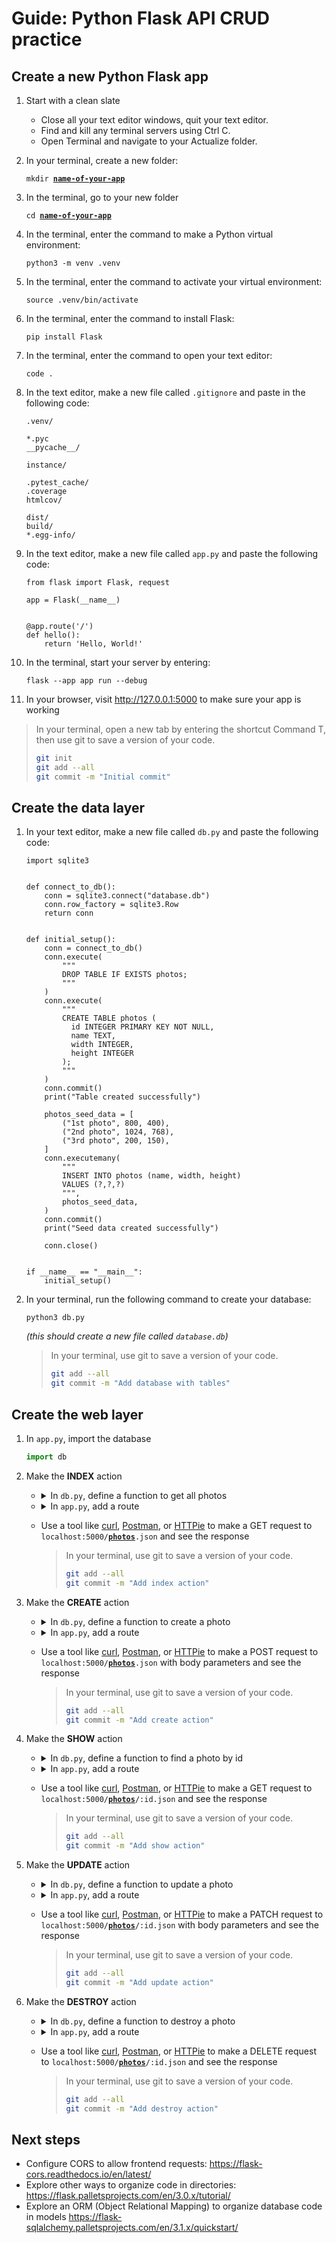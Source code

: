 # Guide: Python Flask API CRUD practice

## Create a new Python Flask app

1.  Start with a clean slate

    - Close all your text editor windows, quit your text editor.
    - Find and kill any terminal servers using Ctrl C.
    - Open Terminal and navigate to your Actualize folder.

2.  In your terminal, create a new folder:

    <pre><code>mkdir <ins><strong>name-of-your-app</strong></ins></code></pre>

3.  In the terminal, go to your new folder

    <pre><code>cd <ins><strong>name-of-your-app</strong></ins></code></pre>

4.  In the terminal, enter the command to make a Python virtual environment:

    ```
    python3 -m venv .venv
    ```

5.  In the terminal, enter the command to activate your virtual environment:

    ```
    source .venv/bin/activate
    ```

6.  In the terminal, enter the command to install Flask:

    ```
    pip install Flask
    ```

7.  In the terminal, enter the command to open your text editor:

    ```
    code .
    ```

8.  In the text editor, make a new file called `.gitignore` and paste in the following code:

    ```
    .venv/

    *.pyc
    __pycache__/

    instance/

    .pytest_cache/
    .coverage
    htmlcov/

    dist/
    build/
    *.egg-info/
    ```

9.  In the text editor, make a new file called `app.py` and paste the following code:

    ```
    from flask import Flask, request

    app = Flask(__name__)


    @app.route('/')
    def hello():
        return 'Hello, World!'
    ```

10. In the terminal, start your server by entering:

    ```
    flask --app app run --debug
    ```

11. In your browser, visit http://127.0.0.1:5000 to make sure your app is working

> In your terminal, open a new tab by entering the shortcut Command T, then use git to save a version of your code.
>
> ```bash
> git init
> git add --all
> git commit -m "Initial commit"
> ```

## Create the data layer

1.  In your text editor, make a new file called `db.py` and paste the following code:

    ```
    import sqlite3


    def connect_to_db():
        conn = sqlite3.connect("database.db")
        conn.row_factory = sqlite3.Row
        return conn


    def initial_setup():
        conn = connect_to_db()
        conn.execute(
            """
            DROP TABLE IF EXISTS photos;
            """
        )
        conn.execute(
            """
            CREATE TABLE photos (
              id INTEGER PRIMARY KEY NOT NULL,
              name TEXT,
              width INTEGER,
              height INTEGER
            );
            """
        )
        conn.commit()
        print("Table created successfully")

        photos_seed_data = [
            ("1st photo", 800, 400),
            ("2nd photo", 1024, 768),
            ("3rd photo", 200, 150),
        ]
        conn.executemany(
            """
            INSERT INTO photos (name, width, height)
            VALUES (?,?,?)
            """,
            photos_seed_data,
        )
        conn.commit()
        print("Seed data created successfully")

        conn.close()


    if __name__ == "__main__":
        initial_setup()
    ```

2.  In your terminal, run the following command to create your database:

    ```
    python3 db.py
    ```

    _(this should create a new file called `database.db`)_

    > In your terminal, use git to save a version of your code.
    >
    > ```bash
    > git add --all
    > git commit -m "Add database with tables"
    > ```

## Create the web layer

1. In `app.py`, import the database

   ```python
   import db
   ```

2. Make the **INDEX** action

   - <details><summary>In <code>db.py</code>, define a function to get all photos</summary>

     ```python
     def photos_all():
         conn = connect_to_db()
         rows = conn.execute(
             """
             SELECT * FROM photos
             """
         ).fetchall()
         return [dict(row) for row in rows]
     ```

     </details>

   - <details><summary>In <code>app.py</code>, add a route</summary>

     ```python
     @app.route("/photos.json")
     def index():
         return db.photos_all()
     ```

     </details>

   - Use a tool like [curl](https://curl.se/docs/manpage.html), [Postman](https://www.postman.com/), or [HTTPie](https://httpie.io/product/) to make a GET request to <code>localhost:5000/<ins><strong>photos</strong></ins>.json</code> and see the response

     > In your terminal, use git to save a version of your code.
     >
     > ```bash
     > git add --all
     > git commit -m "Add index action"
     > ```

3. Make the **CREATE** action

   - <details><summary>In <code>db.py</code>, define a function to create a photo</summary>

     ```python
     def photos_create(name, width, height):
         conn = connect_to_db()
         row = conn.execute(
             """
             INSERT INTO photos (name, width, height)
             VALUES (?, ?, ?)
             RETURNING *
             """,
             (name, width, height),
         ).fetchone()
         conn.commit()
         return dict(row)
     ```

     </details>

   - <details><summary>In <code>app.py</code>, add a route</summary>

     ```python
     @app.route("/photos.json", methods=["POST"])
     def create():
         name = request.form.get("name")
         width = request.form.get("width")
         height = request.form.get("height")
         return db.photos_create(name, width, height)
     ```

     </details>

   - Use a tool like [curl](https://curl.se/docs/manpage.html), [Postman](https://www.postman.com/), or [HTTPie](https://httpie.io/product/) to make a POST request to <code>localhost:5000/<ins><strong>photos</strong></ins>.json</code> with body parameters and see the response

     > In your terminal, use git to save a version of your code.
     >
     > ```bash
     > git add --all
     > git commit -m "Add create action"
     > ```

4. Make the **SHOW** action

   - <details><summary>In <code>db.py</code>, define a function to find a photo by id</summary>

     ```python
     def photos_find_by_id(id):
         conn = connect_to_db()
         row = conn.execute(
             """
             SELECT * FROM photos
             WHERE id = ?
             """,
             id,
         ).fetchone()
         return dict(row)
     ```

     </details>

   - <details><summary>In <code>app.py</code>, add a route</summary>

     ```python
     @app.route("/photos/<id>.json")
     def show(id):
         return db.photos_find_by_id(id)
     ```

     </details>

   - Use a tool like [curl](https://curl.se/docs/manpage.html), [Postman](https://www.postman.com/), or [HTTPie](https://httpie.io/product/) to make a GET request to <code>localhost:5000/<ins><strong>photos</strong></ins>/:id.json</code> and see the response

     > In your terminal, use git to save a version of your code.
     >
     > ```bash
     > git add --all
     > git commit -m "Add show action"
     > ```

5. Make the **UPDATE** action

   - <details><summary>In <code>db.py</code>, define a function to update a photo</summary>

     ```python
     def photos_update_by_id(id, name, width, height):
         conn = connect_to_db()
         row = conn.execute(
             """
             UPDATE photos SET name = ?, width = ?, height = ?
             WHERE id = ?
             RETURNING *
             """,
             (name, width, height, id),
         ).fetchone()
         conn.commit()
         return dict(row)
     ```

     </details>

   - <details><summary>In <code>app.py</code>, add a route</summary>

     ```python
     @app.route("/photos/<id>.json", methods=["PATCH"])
     def update(id):
         name = request.form.get("name")
         width = request.form.get("width")
         height = request.form.get("height")
         return db.photos_update_by_id(id, name, width, height)
     ```

     </details>

   - Use a tool like [curl](https://curl.se/docs/manpage.html), [Postman](https://www.postman.com/), or [HTTPie](https://httpie.io/product/) to make a PATCH request to <code>localhost:5000/<ins><strong>photos</strong></ins>/:id.json</code> with body parameters and see the response

     > In your terminal, use git to save a version of your code.
     >
     > ```bash
     > git add --all
     > git commit -m "Add update action"
     > ```

6. Make the **DESTROY** action

   - <details><summary>In <code>db.py</code>, define a function to destroy a photo</summary>

     ```python
     def photos_destroy_by_id(id):
         conn = connect_to_db()
         row = conn.execute(
             """
             DELETE from photos
             WHERE id = ?
             """,
             id,
         )
         conn.commit()
         return {"message": "Photo destroyed successfully"}
     ```

     </details>

   - <details><summary>In <code>app.py</code>, add a route</summary>

     ```python
     @app.route("/photos/<id>.json", methods=["DELETE"])
     def destroy(id):
         return db.photos_destroy_by_id(id)
     ```

     </details>

   - Use a tool like [curl](https://curl.se/docs/manpage.html), [Postman](https://www.postman.com/), or [HTTPie](https://httpie.io/product/) to make a DELETE request to <code>localhost:5000/<ins><strong>photos</strong></ins>/:id.json</code> and see the response

     > In your terminal, use git to save a version of your code.
     >
     > ```bash
     > git add --all
     > git commit -m "Add destroy action"
     > ```

## Next steps

- Configure CORS to allow frontend requests: https://flask-cors.readthedocs.io/en/latest/
- Explore other ways to organize code in directories: https://flask.palletsprojects.com/en/3.0.x/tutorial/
- Explore an ORM (Object Relational Mapping) to organize database code in models https://flask-sqlalchemy.palletsprojects.com/en/3.1.x/quickstart/
